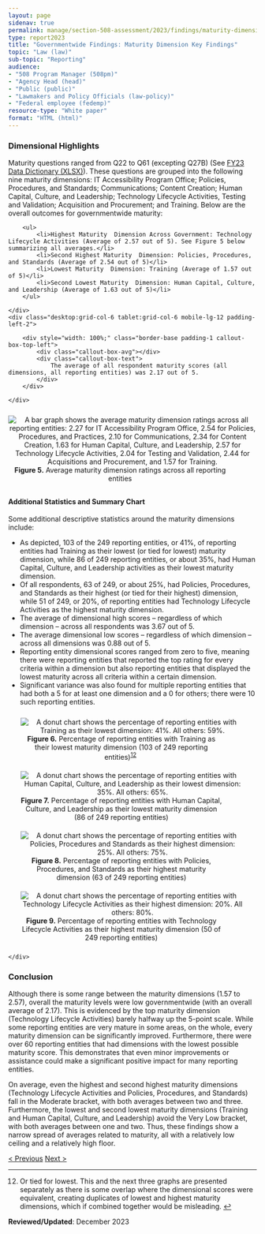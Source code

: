```yaml
---
layout: page
sidenav: true
permalink: manage/section-508-assessment/2023/findings/maturity-dimension/
type: report2023
title: "Governmentwide Findings: Maturity Dimension Key Findings"
topic: "Law (law)"
sub-topic: "Reporting"
audience:
- "508 Program Manager (508pm)"
- "Agency Head (head)"
- "Public (public)"
- "Lawmakers and Policy Officials (law-policy)"
- "Federal employee (fedemp)"
resource-type: "White paper"
format: "HTML (html)"
---
```

### Dimensional Highlights

Maturity  questions ranged from Q22 to Q61 (excepting Q27B) (See <a href="https://training.section508.gov/assets/files/assessment/2023/FY23%20Governmentwide%20Section%20508%20Assessment%20Data%20Dictionary%20Excel.xlsx">FY23 Data Dictionary (XLSX)</a>). These questions are grouped into the following nine maturity  dimensions: IT Accessibility Program Office; Policies, Procedures, and Standards; Communications; Content Creation; Human Capital, Culture, and Leadership; Technology Lifecycle Activities, Testing and Validation; Acquisition and Procurement; and Training. Below are the overall outcomes for governmentwide maturity:

<div class="grid-row">
    <div class="desktop:grid-col-6 tablet:grid-col-6 mobile-lg-12">
        
        <ul>
            <li>Highest Maturity  Dimension Across Government: Technology Lifecycle Activities (Average of 2.57 out of 5). See Figure 5 below summarizing all averages.</li>
            <li>Second Highest Maturity  Dimension: Policies, Procedures, and Standards (Average of 2.54 out of 5)</li>
            <li>Lowest Maturity  Dimension: Training (Average of 1.57 out of 5)</li>
            <li>Second Lowest Maturity  Dimension: Human Capital, Culture, and Leadership (Average of 1.63 out of 5)</li>
        </ul>

    </div>
    <div class="desktop:grid-col-6 tablet:grid-col-6 mobile-lg-12 padding-left-2">
              
        <div style="width: 100%;" class="border-base padding-1 callout-box-top-left">
            <div class="callout-box-avg"></div>
            <div class="callout-box-text">
                The average of all respondent maturity scores (all dimensions, all reporting entities) was 2.17 out of 5.
            </div>
        </div>

    </div>
</div>
<div class="tablet:grid-col" style="margin: auto; max-width: 100%; text-align: center; padding: 10px 0px">
    <div class="margin-top-1"><img src="https://assets.section508.gov/assets/images/assessment/fy23/figure-5.jpg" alt="A bar graph shows the average maturity dimension ratings across all reporting entities: 2.27 for IT Accessibility Program Office, 2.54 for Policies, Procedures, and Practices, 2.10 for Communications, 2.34 for Content Creation, 1.63 for Human Capital, Culture, and Leadership, 2.57 for Technology Lifecycle Activities, 2.04 for Testing and Validation, 2.44 for Acquisitions and Procurement, and 1.57 for Training." aria-describedby="figure-5" class="border-2px border-base-light shadow-2 padding-1">
    </div>
    <div class="font-mono-3xs margin-x-auto auto" style="max-width: 90%; text-align: center;"><span id="figure-5"><strong>Figure 5.</strong> Average maturity dimension ratings across all reporting entities</span>
    </div>
</div>

#### Additional Statistics and Summary Chart

Some additional descriptive statistics around the maturity dimensions include:

* As depicted, 103 of the 249 reporting entities, or 41%, of reporting entities had Training as their lowest (or tied for lowest) maturity dimension, while 86 of 249 reporting entities, or about 35%, had Human Capital, Culture, and Leadership activities as their lowest maturity dimension.
* Of all respondents, 63 of 249, or about 25%, had Policies, Procedures, and Standards as their highest (or tied for their highest) dimension, while 51 of 249, or 20%, of reporting entities had Technology Lifecycle Activities as the highest maturity dimension.
* The average of dimensional high scores – regardless of which dimension – across all respondents was 3.67 out of 5.
* The average dimensional low scores – regardless of which dimension – across all dimensions was 0.88 out of 5.
* Reporting entity dimensional scores ranged from zero to five, meaning there were reporting entities that reported the top rating for every criteria within a dimension but also reporting entities that displayed the lowest maturity across all criteria within a certain dimension.
* Significant variance was also found for multiple reporting entities that had both a 5 for at least one dimension and a 0 for others; there were 10 such reporting entities.

<div class="grid-row">
    <div class="desktop:grid-col-6 tablet:grid-col-6 mobile-lg-12">
        <!-- src="https://assets.section508.gov/assets/images/assessment/fy23/figure-6.jpg" -->
        <div class="tablet:grid-col" style="margin: auto; max-width: 90%; text-align: center; padding: 10px 0px">
            <div class="margin-top-1"><img src="https://assets.section508.gov/assets/images/assessment/fy23/figure-6.jpg" alt="A donut chart shows the percentage of reporting entities with Training as their lowest dimension: 41%. All others: 59%." aria-describedby="figure-6" class="border-2px border-base-light shadow-2 padding-1">
            </div>
            <div class="font-mono-3xs margin-x-auto auto" style="max-width: 90%; text-align: center;"><span id="figure-6"><strong>Figure 6.</strong> Percentage of reporting entities with Training as their lowest maturity dimension (103 of 249 reporting entities)<sup><a href="#fn12" id="fr12">12</a></sup> </span>
            </div>
        </div>
    </div>
    <div class="desktop:grid-col-6 tablet:grid-col-6 mobile-lg-12">
        <!-- src="https://assets.section508.gov/assets/images/assessment/fy23/figure-7.jpg" -->
        <div class="tablet:grid-col" style="margin: auto; max-width: 90%; text-align: center; padding: 10px 0px">
            <div class="margin-top-1"><img src="https://assets.section508.gov/assets/images/assessment/fy23/figure-7.jpg" alt="A donut chart shows the percentage of reporting entities with Human Capital, Culture, and Leadership as their lowest dimension: 35%. All others: 65%." aria-describedby="figure-7" class="border-2px border-base-light shadow-2 padding-1">
            </div>
            <div class="font-mono-3xs margin-x-auto auto" style="max-width: 90%; text-align: center;"><span id="figure-7"><strong>Figure 7.</strong> Percentage of reporting entities with Human Capital, Culture, and Leadership as their lowest maturity dimension (86 of 249 reporting entities)</span>
            </div>
        </div>
    </div>
    <div class="desktop:grid-col-6 tablet:grid-col-6 mobile-lg-12">
        <!-- src="https://assets.section508.gov/assets/images/assessment/fy23/figure-8.jpg" -->
        <div class="tablet:grid-col" style="margin: auto; max-width: 90%; text-align: center; padding: 10px 0px">
            <div class="margin-top-1"><img src="https://assets.section508.gov/assets/images/assessment/fy23/figure-8.jpg" alt="A donut chart shows the percentage of reporting entities with Policies, Procedures and Standards as their highest dimension: 25%. All others: 75%." aria-describedby="figure-8" class="border-2px border-base-light shadow-2 padding-1">
            </div>
            <div class="font-mono-3xs margin-x-auto auto" style="max-width: 90%; text-align: center;"><span id="figure-8"><strong>Figure 8.</strong> Percentage of reporting entities with Policies, Procedures, and Standards as their highest maturity dimension (63 of 249 reporting entities)</span>
            </div>
        </div>
    </div>
    <div class="desktop:grid-col-6 tablet:grid-col-6 mobile-lg-12">
        <div class="tablet:grid-col" style="margin: auto; max-width: 90%; text-align: center; padding: 10px 0px">
            <div class="margin-top-1"><img src="https://assets.section508.gov/assets/images/assessment/fy23/figure-9.jpg" alt="A donut chart shows the percentage of reporting entities with Technology Lifecycle Activities as their highest dimension: 20%. All others: 80%." aria-describedby="figure-9" class="border-2px border-base-light shadow-2 padding-1">
            </div>
            <div class="font-mono-3xs margin-x-auto auto" style="max-width: 90%; text-align: center;"><span id="figure-9"><strong>Figure 9.</strong> Percentage of reporting entities with Technology Lifecycle Activities as their highest maturity dimension (50 of 249 reporting entities)</span>
            </div>
        </div>

    </div>
</div>

###  Conclusion

Although there is some range between the maturity dimensions (1.57 to 2.57), overall the maturity levels were low governmentwide (with an overall average of 2.17). This is evidenced by the top maturity dimension (Technology Lifecycle Activities) barely halfway up the 5-point scale. While some reporting entities are very mature in some areas, on the whole, every maturity dimension can be significantly improved. Furthermore, there were over 60 reporting entities that had dimensions with the lowest possible maturity score. This demonstrates that even minor improvements or assistance could make a significant positive impact for many reporting entities.

On average, even the highest and second highest maturity dimensions (Technology Lifecycle Activities and Policies, Procedures, and Standards) fall in the Moderate bracket, with both averages between two and three. Furthermore, the lowest and second lowest maturity dimensions (Training and Human Capital, Culture, and Leadership) avoid the Very Low bracket, with both averages between one and two. Thus, these findings show a narrow spread of averages related to maturity, all with a relatively low ceiling and a relatively high floor.

<div id="prev-next-section">
    <a class="prev-page" title="Go to previous page" href="{{site.baseurl}}/manage/section-508-assessment/2023/findings/compliance-outcomes/"> < Previous</a>
    <a class="prev-page" title="Go to next page" href="{{site.baseurl}}/manage/section-508-assessment/2023/findings/program-staff/"> Next > </a>
</div>

--- 

<div>
    <h2 style="position: absolute; clip: rect(0 0 0 0); visibility: hidden; opacity: 0;" id="footnote-label">Footnotes</h2>
    <ol start="12">
        <li id="fn12">Or tied for lowest. This and the next three graphs are presented separately as there is some overlap where the dimensional scores were equivalent, creating duplicates of lowest and highest maturity dimensions, which if combined together would be misleading. <a href="#fr12" aria-label="Back to content">↩</a></li>
    </ol>
</div>

**Reviewed/Updated**: December 2023